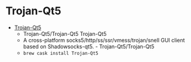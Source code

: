 # Trojan-Qt5
- [Trojan-Qt5](https://github.com/Trojan-Qt5/Trojan-Qt5)
  -  Trojan-Qt5/Trojan-Qt5   Trojan-Qt5  
  - A cross-platform socks5/http/ss/ssr/vmess/trojan/snell GUI client based on Shadowsocks-qt5. - Trojan-Qt5/Trojan-Qt5
  - `brew cask install Trojan-Qt5`
